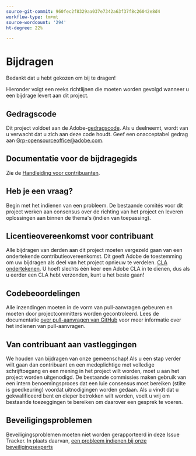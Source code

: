 ```yaml
---
source-git-commit: 960fec2f8329aa037e7342a63f37f8c26042e8d4
workflow-type: tm+mt
source-wordcount: '294'
ht-degree: 22%

---
```

# Bijdragen

Bedankt dat u hebt gekozen om bij te dragen!

Hieronder volgt een reeks richtlijnen die moeten worden gevolgd wanneer u een bijdrage levert aan dit project.

## Gedragscode

Dit project voldoet aan de Adobe-[gedragscode](code-of-conduct.md). Als u deelneemt, wordt van u verwacht dat u zich aan deze code houdt. Geef een onacceptabel gedrag aan
[Grp-opensourceoffice@adobe.com](mailto:Grp-opensourceoffice@adobe.com).

## Documentatie voor de bijdragegids

Zie de [Handleiding voor contribuanten](https://experienceleague.adobe.com/docs/contributor/contributor-guide/introduction.html?lang=nl-NL).

## Heb je een vraag?

Begin met het indienen van een probleem. De bestaande comités voor dit project werken aan consensus over de richting van het project en leveren oplossingen aan binnen de thema&#39;s (indien van toepassing).

## Licentieovereenkomst voor contribuant

Alle bijdragen van derden aan dit project moeten vergezeld gaan van een ondertekende contributieovereenkomst. Dit geeft Adobe de toestemming om uw bijdragen als deel van het project opnieuw te verdelen. [CLA ondertekenen](http://opensource.adobe.com/cla.html). U hoeft slechts één keer een Adobe CLA in te dienen, dus als u eerder een CLA hebt verzonden, kunt u het beste gaan!

## Codebeoordelingen

Alle inzendingen moeten in de vorm van pull-aanvragen gebeuren en moeten door projectcommitters worden gecontroleerd. Lees de documentatie [over pull-aanvragen van GitHub](https://help.github.com/articles/about-pull-requests/) voor meer informatie over het indienen van pull-aanvragen.

<!--
Lastly, please follow the [pull request template](PULL_REQUEST_TEMPLATE.md) when
submitting a pull request!
-->

## Van contribuant aan vastleggingen

We houden van bijdragen van onze gemeenschap! Als u een stap verder wilt gaan dan contribuant en een medeplichtige met volledige schrijftoegang en een mening in het project wilt worden, moet u aan het project worden uitgenodigd. De bestaande commissies maken gebruik van een intern benoemingsproces dat een luie consensus moet bereiken (stilte is goedkeuring) voordat uitnodigingen worden gedaan. Als u vindt dat u gekwalificeerd bent en dieper betrokken wilt worden, voelt u vrij om bestaande toezeggingen te bereiken om daarover een gesprek te voeren.

## Beveiligingsproblemen

Beveiligingsproblemen moeten niet worden gerapporteerd in deze Issue Tracker. In plaats daarvan, [een probleem indienen bij onze beveiligingsexperts](https://helpx.adobe.com/nl/security/alertus.html)

